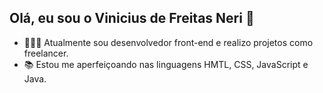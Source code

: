 ## Olá, eu sou o Vinicius de Freitas Neri 🤖

- 🧑🏽‍💻 Atualmente sou desenvolvedor front-end e realizo projetos como freelancer.
- 📚 Estou me aperfeiçoando nas linguagens HMTL, CSS, JavaScript e Java.
